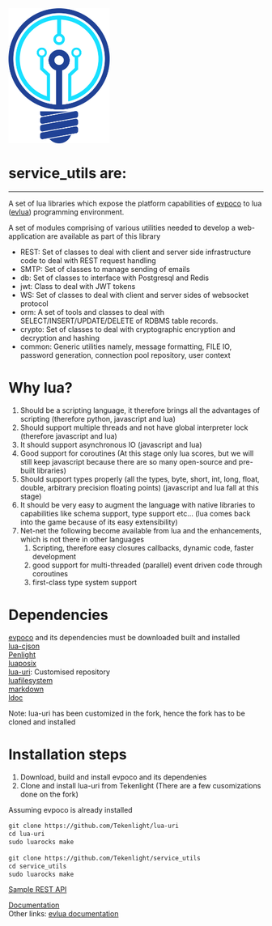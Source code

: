 <img src="doc/images/logotk.png" width="200"/>

# service\_utils are:
------
A set of lua libraries which expose the platform capabilities of [evpoco](https://github.com/Tekenlight/evpoco) to lua ([evlua](https://github.com/Tekenlight/.github/wiki)) programming environment.

A set of modules comprising of various utilities needed to develop a web-application are available as part of this library
* REST: Set of classes to deal with client and server side infrastructure code to deal with REST request handling
* SMTP: Set of classes to manage sending of emails
* db: Set of classes to interface with Postgresql and Redis
* jwt: Class to deal with JWT tokens
* WS: Set of classes to deal with client and server sides of websocket protocol
* orm: A set of tools and classes to deal with SELECT/INSERT/UPDATE/DELETE of RDBMS table records.
* crypto: Set of classes to deal with cryptographic encryption and decryption and hashing
* common: Generic utilities namely, message formatting, FILE IO, password generation, connection pool repository, user context

# Why lua?

1. Should be a scripting language, it therefore brings all the advantages of scripting (therefore python, javascript and lua)
2. Should support multiple threads and not have global interpreter lock (therefore javascript and lua)
3. It should support asynchronous IO (javascript and lua)
4. Good support for coroutines (At this stage  only lua scores, but we will still keep javascript because there are so many open-source and pre-built libraries)
5. Should support types properly (all the types, byte, short, int, long, float, double, arbitrary precision floating points) (javascript and lua fall at this stage)
6. It should be very easy to augment the language with native libraries to capabilities like schema support, type support etc... (lua comes back into the game because of its easy extensibility)
7. Net-net the following become available from lua and the enhancements, which is not there in other languages
	1. Scripting, therefore easy closures callbacks, dynamic code, faster development
	2. good support for multi-threaded (parallel) event driven code through coroutines
	3. first-class type system support

# Dependencies
[evpoco](https://github.com/Tekenlight/evpoco) and its dependencies must be downloaded built and installed   
[lua-cjson](https://github.com/Tekenlight/lua-cjson)  
[Penlight](https://github.com/Tekenlight/Penlight)  
[luaposix](https://github.com/Tekenlight/luaposix)  
[lua-uri](https://github.com/Tekenlight/lua-uri): Customised repository  
[luafilesystem](https://github.com/Tekenlight/luafilesystem)  
[markdown](https://github.com/Tekenlight/markdown)  
[ldoc](https://github.com/Tekenlight/LDoc)  

Note: lua-uri has been customized in the fork, hence the fork has to be cloned and installed


# Installation steps

1. Download, build and install evpoco and its dependenies
2. Clone and install lua-uri from Tekenlight (There are a few cusomizations done on the fork)

Assuming evpoco is already installed
```
git clone https://github.com/Tekenlight/lua-uri
cd lua-uri
sudo luarocks make

git clone https://github.com/Tekenlight/service_utils
cd service_utils
sudo luarocks make
```

[Sample REST API](samples/REST/rest_sample.md)


[Documentation](https://github.com/Tekenlight/service_utils/wiki)<br/>
Other links: [evlua documentation](https://github.com/Tekenlight/.github/wiki)
